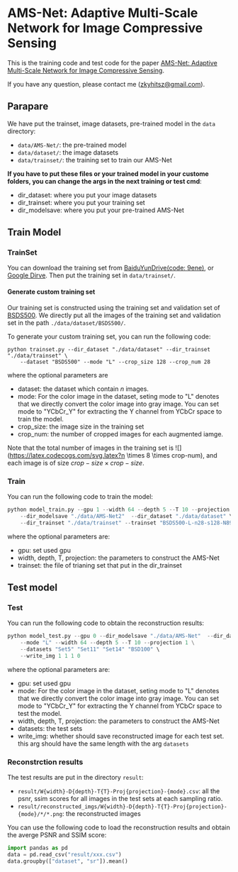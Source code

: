 # AMS-Net: Adaptive Multi-Scale Network for Image Compressive Sensing

This is the training code and test code for the paper [AMS-Net: Adaptive Multi-Scale Network for Image Compressive Sensing](https://ieeexplore.ieee.org/document/9855869). 

If you have any question, please contact me (zkyhitsz@gmail.com).

## Parapare

We have put the trainset, image datasets, pre-trained model in the `data` directory:
* `data/AMS-Net/`: the pre-trained model
* `data/dataset/`: the image datasets
* `data/trainset/`: the training set to train our AMS-Net

**If you have to put these files or your trained model in your custome folders, you can change the args in the next training or test cmd**:
* dir_dataset: where you put your image datasets
* dir_trainset: where you put your training set
* dir_modelsave: where you put your pre-trained AMS-Net

## Train Model

### TrainSet

You can download the training set from [BaiduYunDrive(code: 9ene)](https://pan.baidu.com/s/15-hbc_0J0CAGWoUPkuoN9Q), or [Google Dirve](https://drive.google.com/file/d/1rSl8wAZVhu1YLPYnHs6QII-Nst26IR-9/view?usp=sharing). Then put the training set in `data/trainset/`. 

#### Generate custom training set

Our training set is constructed using the training set and validation set of [BSDS500](https://www2.eecs.berkeley.edu/Research/Projects/CS/vision/grouping/resources.html#bsds500). We directly put all the images of the training set and validation set in the path `./data/dataset/BSDS500/`. 

To generate your custom training set, you can run the following code:
```shell
python trainset.py --dir_dataset "./data/dataset" --dir_trainset "./data/trainset" \
    --dataset "BSDS500" --mode "L" --crop_size 128 --crop_num 28
```

where the optional parameters are
* dataset: the dataset which contain $n$ images.
* mode: For the color image in the dataset, seting mode to "L" denotes that we directly convert the color image into gray image. You can set mode to "YCbCr_Y" for extracting the Y channel from YCbCr space to train the model.
* crop_size: the image size in the training set
* crop_num: the number of cropped images for each augmented iamge.

Note that the total number of images in the training set is ![](https://latex.codecogs.com/svg.latex?n \times 8 \times crop-num), and each image is of size $crop-size \times crop-size$.

### Train 

You can run the following code to train the model:

```python
python model_train.py --gpu 1 --width 64 --depth 5 --T 10 --projection 1 \
    --dir_modelsave "./data/AMS-Net2"  --dir_dataset "./data/dataset" \
    --dir_trainset "./data/trainset" --trainset "BSDS500-L-n28-s128-N89600.tfrecords"
```

where the optional parameters are:
* gpu: set used gpu
* width, depth, T, projection: the parameters to construct the AMS-Net
* trainset: the file of trianing set that put in the dir_trainset

## Test model

### Test

You can run the following code to obtain the reconstruction results:
```python
python model_test.py --gpu 0 --dir_modelsave "./data/AMS-Net"  --dir_dataset "./data/dataset" \
    --mode "L" --width 64 --depth 5 --T 10 --projection 1 \
    --datasets "Set5" "Set11" "Set14" "BSD100" \
    --write_img 1 1 1 0
```
where the optional parameters are:
* gpu: set used gpu
* mode: For the color image in the dataset, seting mode to "L" denotes that we directly convert the color image into gray image. You can set mode to "YCbCr_Y" for extracting the Y channel from YCbCr space to test the model.
* width, depth, T, projection: the parameters to construct the AMS-Net
* datasets: the test sets
* write_img: whether should save reconstructed image for each test set. this arg should have the same length with the arg `datasets` 

### Reconstrction results

The test results are put in the directory `result`:
* `result/W{width}-D{depth}-T{T}-Proj{projection}-{mode}.csv`: all the psnr, ssim scores for all images in the test sets at each sampling ratio.
* `result/reconstructed_imgs/W{width}-D{depth}-T{T}-Proj{projection}-{mode}/*/*.png`: the reconstructed images


You can use the following code to load the reconstruction results and obtain the averge PSNR and SSIM score:
```python
import pandas as pd
data = pd.read_csv("result/xxx.csv")
data.groupby(["dataset", "sr"]).mean()
```

